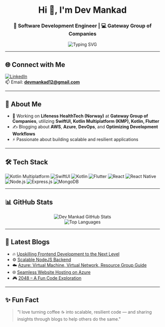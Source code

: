 <h1 align="center">Hi 👋, I'm Dev Mankad</h1>
<h3 align="center">🚀 Software Development Engineer | 💻 Gateway Group of Companies</h3>

<p align="center">
  <img src="https://readme-typing-svg.demolab.com?font=Fira+Code&duration=2500&pause=1000&color=00A5FF&center=true&vCenter=true&width=435&lines=Software+Development+Engineer;SwiftUI+%7C+Kotlin+Multiplatform+%7C+Kotlin;React+Native+%7C+Node.js+%7C+MongoDB+%7C+Express.js;AWS+%7C+Azure+%7C+DevOps" alt="Typing SVG" />
</p>

---

## 🌐 Connect with Me
[![LinkedIn](https://img.shields.io/badge/LinkedIn-%230077B5.svg?style=for-the-badge&logo=linkedin&logoColor=white)](https://www.linkedin.com/in/dev-mankad)  
📫 Email: **devmankad12@gmail.com**

---

## 💼 About Me
- 🔭 Working on **Lifeness HealthTech (Norway)** at **Gateway Group of Companies**, utilizing **SwiftUI, Kotlin Multiplatform (KMP), Kotlin, Flutter**
- ✍️ Blogging about **AWS**, **Azure**, **DevOps**, and **Optimizing Development Workflows**
- ⚡ Passionate about building scalable and resilient applications

---

## 🛠️ Tech Stack
![Kotlin Multiplatform](https://img.shields.io/badge/Kotlin_Multiplatform-7F52FF?style=for-the-badge&logo=kotlin&logoColor=white)
![SwiftUI](https://img.shields.io/badge/SwiftUI-FA7343?style=for-the-badge&logo=swift&logoColor=white)
![Kotlin](https://img.shields.io/badge/Kotlin-0095D5.svg?style=for-the-badge&logo=kotlin&logoColor=white)
![Flutter](https://img.shields.io/badge/Flutter-02569B?style=for-the-badge&logo=flutter&logoColor=white)
![React](https://img.shields.io/badge/React-20232A?style=for-the-badge&logo=react&logoColor=61DAFB)
![React Native](https://img.shields.io/badge/React_Native-61DAFB?style=for-the-badge&logo=react&logoColor=black)
![Node.js](https://img.shields.io/badge/Node.js-339933?style=for-the-badge&logo=node.js&logoColor=white)
![Express.js](https://img.shields.io/badge/Express.js-000000?style=for-the-badge&logo=express&logoColor=white)
![MongoDB](https://img.shields.io/badge/MongoDB-4EA94B?style=for-the-badge&logo=mongodb&logoColor=white)

---

## 📊 GitHub Stats

<p align="center">
  <img src="https://github-readme-stats.vercel.app/api?username=devmankad&show_icons=true&theme=radical&count_private=true&include_all_commits=true" alt="Dev Mankad GitHub Stats" />
  <br />
  <img src="https://github-readme-stats.vercel.app/api/top-langs/?username=devmankad&layout=compact&theme=radical&langs_count=6" alt="Top Languages" />
</p>

---

## 📝 Latest Blogs
- 🔥 [Upskilling Frontend Development to the Next Level](https://devmankad.hashnode.dev/upskilling-frontend-development-to-the-next-level)
- ⚙️ [Scalable NodeJS Backend](https://devmankad.hashnode.dev/scalable-nodejs-backend)
- ☁️ [Azure: Virtual Machine, Virtual Network, Resource Group Guide](https://devmankad.hashnode.dev/azure-virtual-machine-virtual-network-resource-group-guide)
- 🌐 [Seamless Website Hosting on Azure](https://devmankad.hashnode.dev/seamless-website-hosting-on-azure)
- 🎮 [2048 – A Fun Code Exploration](https://medium.com/@devmankad/2048-d76cb7f33db3)

---

## ✨ Fun Fact
> "I love turning coffee ☕ into scalable, resilient code — and sharing insights through blogs to help others do the same."
